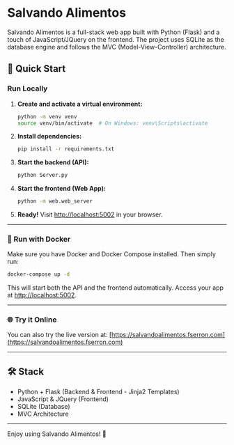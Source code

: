 # Salvando Alimentos

Salvando Alimentos is a full-stack web app built with Python (Flask) and a touch of JavaScript/JQuery on the frontend. The project uses SQLite as the database engine and follows the MVC (Model-View-Controller) architecture.

## 🚀 Quick Start

### Run Locally

1. **Create and activate a virtual environment:**
   ```bash
   python -m venv venv
   source venv/bin/activate  # On Windows: venv\Scripts\activate
   ```
2. **Install dependencies:**
   ```bash
   pip install -r requirements.txt
   ```
3. **Start the backend (API):**
   ```bash
   python Server.py
   ```
4. **Start the frontend (Web App):**
   ```bash
   python -m web.web_server
   ```
5. **Ready!** Visit [http://localhost:5002](http://localhost:5002) in your browser.

---

### 🐳 Run with Docker

Make sure you have Docker and Docker Compose installed. Then simply run:

```bash
docker-compose up -d
```

This will start both the API and the frontend automatically. Access your app at [http://localhost:5002](http://localhost:5002).

---

### 🌐 Try it Online

You can also try the live version at: [https://salvandoalimentos.fserron.com](https://salvandoalimentos.fserron.com)

---

## 🛠️ Stack
- Python + Flask (Backend & Frontend - Jinja2 Templates)
- JavaScript & JQuery (Frontend)
- SQLite (Database)
- MVC Architecture


---

Enjoy using Salvando Alimentos! 🍏
